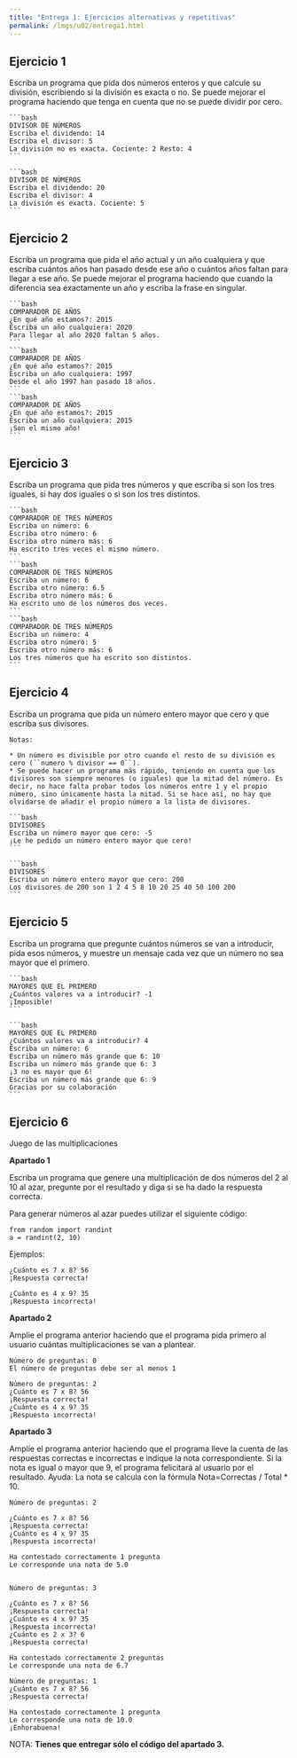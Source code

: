 ```yaml
---
title: "Entrega 1: Ejercicios alternativas y repetitivas"
permalink: /lmgs/u02/entrega1.html
---
```


## Ejercicio 1

Escriba un programa que pida dos números enteros y que calcule su división, escribiendo si la división es exacta o no. Se puede mejorar el programa haciendo que tenga en cuenta que no se puede dividir por cero.

	```bash
	DIVISOR DE NÚMEROS
	Escriba el dividendo: 14
	Escriba el divisor: 5
	La división no es exacta. Cociente: 2 Resto: 4	
	```	

	```bash
	DIVISOR DE NÚMEROS
	Escriba el dividendo: 20
	Escriba el divisor: 4
	La división es exacta. Cociente: 5
	```

## Ejercicio 2

Escriba un programa que pida el año actual y un año cualquiera y que escriba cuántos años han pasado desde ese año o cuántos años faltan para llegar a ese año. Se puede mejorar el programa haciendo que cuando la diferencia sea exactamente un año y escriba la frase en singular.

	```bash
	COMPARADOR DE AÑOS
	¿En qué año estamos?: 2015
	Escriba un año cualquiera: 2020
	Para llegar al año 2020 faltan 5 años.
	```
	```bash
	COMPARADOR DE AÑOS
	¿En qué año estamos?: 2015
	Escriba un año cualquiera: 1997
	Desde el año 1997 han pasado 18 años.
	```
	```bash
	COMPARADOR DE AÑOS
	¿En qué año estamos?: 2015
	Escriba un año cualquiera: 2015
	¡Son el mismo año!
    ```
## Ejercicio 3

Escriba un programa que pida tres números y que escriba si son los tres iguales, si hay dos iguales o si son los tres distintos.

	```bash
	COMPARADOR DE TRES NÚMEROS
	Escriba un número: 6
	Escriba otro número: 6
	Escriba otro número más: 6
	Ha escrito tres veces el mismo número.
	```
	```bash
	COMPARADOR DE TRES NÚMEROS
	Escriba un número: 6
	Escriba otro número: 6.5
	Escriba otro número más: 6
	Ha escrito uno de los números dos veces.
	```
	```bash
	COMPARADOR DE TRES NÚMEROS
	Escriba un número: 4
	Escriba otro número: 5
	Escriba otro número más: 6
	Los tres números que ha escrito son distintos.
	```

## Ejercicio 4

Escriba un programa que pida un número entero mayor que cero y que escriba sus divisores.

	Notas:

	* Un número es divisible por otro cuando el resto de su división es cero (``numero % divisor == 0``).
    * Se puede hacer un programa más rápido, teniendo en cuenta que los divisores son siempre menores (o iguales) que la mitad del número. Es decir, no hace falta probar todos los números entre 1 y el propio número, sino únicamente hasta la mitad. Si se hace así, no hay que olvidarse de añadir el propio número a la lista de divisores.

	```bash
	DIVISORES
	Escriba un número mayor que cero: -5
	¡Le he pedido un número entero mayor que cero!
	```

	```bash
	DIVISORES
	Escriba un número entero mayor que cero: 200
	Los divisores de 200 son 1 2 4 5 8 10 20 25 40 50 100 200
	```
## Ejercicio 5

Escriba un programa que pregunte cuántos números se van a introducir, pida esos números, y muestre un mensaje cada vez que un número no sea mayor que el primero.

	```bash
	MAYORES QUE EL PRIMERO
	¿Cuántos valores va a introducir? -1
	¡Imposible!
	```
	
	```bash
	MAYORES QUE EL PRIMERO
	¿Cuántos valores va a introducir? 4
	Escriba un número: 6
	Escriba un número más grande que 6: 10
	Escriba un número más grande que 6: 3
	¡3 no es mayor que 6!
	Escriba un número más grande que 6: 9
	Gracias por su colaboración
	```

## Ejercicio 6

Juego de las multiplicaciones

**Apartado 1**

Escriba un programa que genere una multiplicación de dos números del 2 al 10 al azar, pregunte por el resultado y diga si se ha dado la respuesta correcta.

Para generar números al azar puedes utilizar el siguiente código:

    from random import randint
    a = randint(2, 10)

Ejemplos:    

    ¿Cuánto es 7 x 8? 56
    ¡Respuesta correcta!
    
    ¿Cuánto es 4 x 9? 35
    ¡Respuesta incorrecta!


**Apartado 2**

Amplie el programa anterior haciendo que el programa pida primero al usuario cuántas multiplicaciones se van a plantear.

	
	Número de preguntas: 0
	El número de preguntas debe ser al menos 1	
	
	Número de preguntas: 2	
	¿Cuánto es 7 x 8? 56
	¡Respuesta correcta!	
	¿Cuánto es 4 x 9? 35
	¡Respuesta incorrecta!

**Apartado 3**

Amplíe el programa anterior haciendo que el programa lleve la cuenta de las respuestas correctas e incorrectas e indique la nota correspondiente. Si la nota es igual o mayor que 9, el programa felicitará al usuario por el resultado.
Ayuda: La nota se calcula con la fórmula Nota=Correctas / Total * 10.

	Número de preguntas: 2	

	¿Cuánto es 7 x 8? 56
	¡Respuesta correcta!	
	¿Cuánto es 4 x 9? 35
	¡Respuesta incorrecta!	

	Ha contestado correctamente 1 pregunta
	Le corresponde una nota de 5.0	

	
	Número de preguntas: 3	

	¿Cuánto es 7 x 8? 56
	¡Respuesta correcta!	
	¿Cuánto es 4 x 9? 35
	¡Respuesta incorrecta!	
	¿Cuánto es 2 x 3? 6
	¡Respuesta correcta!	

	Ha contestado correctamente 2 preguntas
	Le corresponde una nota de 6.7	

	Número de preguntas: 1	
	¿Cuánto es 7 x 8? 56
	¡Respuesta correcta!	

	Ha contestado correctamente 1 pregunta
	Le corresponde una nota de 10.0
	¡Enhorabuena!


NOTA: **Tienes que entregar sólo el código del apartado 3.**